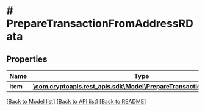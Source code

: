 # # PrepareTransactionFromAddressRData

## Properties

Name | Type | Description | Notes
------------ | ------------- | ------------- | -------------
**item** | [**\com.cryptoapis.rest_apis.sdk\Model\PrepareTransactionFromAddressRI**](PrepareTransactionFromAddressRI.md) |  |

[[Back to Model list]](../../README.md#models) [[Back to API list]](../../README.md#endpoints) [[Back to README]](../../README.md)
